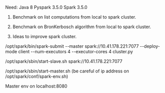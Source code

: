 Need:
Java 8
Pyspark 3.5.0
Spark 3.5.0


1) Benchmark on list computations from local to spark cluster.

2) Benchmark on BronKerbosch algorithm from local to spark cluster.

3) Ideas to improve spark cluster.

/opt/spark/bin/spark-submit --master spark://10.41.178.221:7077 --deploy-mode client --num-executors 4 --executor-cores 4 cluster.py

/opt/spark/sbin/start-slave.sh spark://10.41.178.221:7077

/opt/spark/sbin/start-master.sh    (be careful of ip address on /opt/spark/conf/spark-env.sh)

Master env on localhost:8080
